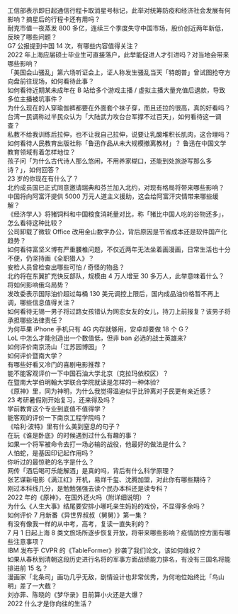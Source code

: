 工信部表示即日起通信行程卡取消星号标记，此举对统筹防疫和经济社会发展有何影响？摘星后的行程卡还有用吗？  
耐克市值一夜蒸发 800 多亿，连续三个季度失守中国市场，股价创近两年新低，反映了哪些问题？  
G7 公报提到中国 14 次，有哪些内容值得关注？  
2022 年上海应届硕士毕业生可直接落户，此举能促进人才引进吗？对当地会带来哪些影响？  
「美国会山骚乱」第六场听证会上，证人称发生骚乱当天「特朗普」曾试图抢夺方向盘前往现场，如何看待此事？  
如何看待近期某未成年在 B 站给多个游戏主播 / 虚拟主播大量充值后退款，导致多位主播被坑事件？  
为什么现在的人穿瑜伽裤都要在外面套个袜子穿，而且还拉的很高，真的好看吗？  
台湾一民调称过半民众认为「大陆武力攻台台军撑不过百天」，如何看待这一调查？  
私教不给我训练后拉伸，也不让我自己拉伸，说要让乳酸堆积长肌肉，这合理吗？  
如何看待人民教育出版社称「鲁迅作品从未大规模撤离教材」？ 鲁迅在中国文学教育领域有着怎样地位？  
孩子问「为什么古代诗人那么悠闲，不用养家糊口，还能到处旅游写那么多诗？」，如何回答？  
23 岁的你现在有什么了？  
北约成员国已正式同意邀请瑞典和芬兰加入北约，对现有格局将带来哪些影响？  
中国将向阿富汗提供 5000 万元人道主义援助，这会给阿富汗灾情带来哪些缓解？  
《经济学人》将猪饲料和中国粮食消耗量对比，称「猪比中国人吃的谷物还多」，怎么看待这种比较？  
公司卸载了微软 Office 改用金山数字办公，背后原因是节省成本还是软件国产化趋势？  
如何看待富坚义博有严重腰椎问题，不仅近两年无法坐着画漫画，日常生活也十分不便，仍坚持画《全职猎人》？  
安检人员曾检查出哪些可怕 / 奇怪的物品？  
北约将在东翼扩充快反部队，规模由 4 万人增至 30 多万人，此举意味着什么？将如何影响俄乌局势？  
发改委表示国际油价超过每桶 130 美元调控上限后，国内成品油价格暂不再上调，哪些信息值得关注？  
如何看待无锡一男子将过路女孩错认为网恋女友的女儿，持刀上前报复？该男子将承担哪些法律责任？  
为何苹果  iPhone 手机只有 4G 内存就够用，安卓却要做 18 个 G？  
LoL 中怎么才能创造出一个数值低，但非 ban 必选的战士英雄来?  
如何评价南京汤山「江苏园博园」？  
如何评价暨南大学？  
有哪些好看又冷门的喜剧电影推荐？  
能不能客观评价一下中国石油大学北京（克拉玛依校区）？  
在暨南大学伯明翰大学联合学院就读是怎样的一种体验?  
《原神》里，同为神明，为什么我觉得温迪似乎比钟离对子民更有亲近感？  
23 考研暑假刚开始复习，还来得及吗？  
学前教育这个专业到底值不值得学？  
能客观的评价一下南京工程学院吗？  
《哈利·波特》里有什么美到窒息的句子？  
在玩《谁是卧底》的时候遇到过什么有趣的事？  
如果一个将军被命令去打一场必输的战役，他最好的做法是什么？  
人怕蛇，是基因印记起作用吗？  
你听过的最惊艳的名字是什么？  
网传「酒后喝可乐能解酒」是真的吗，背后有什么科学原理？  
张艺谋新电影《满江红》开机，易烊千玺、沈腾加盟，对此你有哪些期待？  
刚过本科线几分，是勉勉强强去读个民办本科还是读专科？  
2022 年的《原神》，在国外还火吗（附详细说明）？  
为什么《人生大事》结尾要安排小哪吒亲生妈妈的戏份，不显得多余吗？  
如何评价 7 月新番《异世界叔叔（舅舅）》第一集？  
有没有像我一样的从中考，高考，复读一直失利的？  
7 月 1 日起上海 8 类文旅场所逐步恢复开放，将带来哪些影响？疫情防控方面有哪些注意事项？  
IBM 发布于 CVPR 的《TableFormer》抄袭了我们论文，该如何维权？  
如果从春秋到清朝这段历史进行名将的军事方面战绩能力排名，有没有三国名将能排进前 15 名？  
漫画家「北条司」画功几乎无敌，剧情设计也非常优秀，为何地位始终比「鸟山明」差了一大截？  
刘亦菲、陈晓的《梦华录》目前算小火还是大爆？  
2022 什么才是你向往的生活？  
